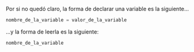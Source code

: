 Por si no quedó claro, la forma de declarar una variable es la siguiente...

``` python
nombre_de_la_variable = valor_de_la_variable
```

...y la forma de leerla es la siguiente: 

``` python
nombre_de_la_variable
```

